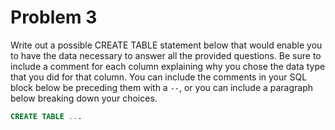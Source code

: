 # Problem 3

Write out a possible CREATE TABLE statement below that would enable you to have the data
necessary to answer all the provided questions. Be sure to include a comment for each
column explaining why you chose the data type that you did for that column. You can include the
comments in your SQL block below be preceding them with a `--`, or you can include a paragraph
below breaking down your choices.

```sql
CREATE TABLE ...

```

